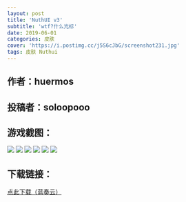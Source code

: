 ```yaml
---
layout: post
title: 'NuthUI v3'
subtitle: 'wtf?什么光标'
date: 2019-06-01
categories: 皮肤
cover: 'https://i.postimg.cc/j5S6cJbG/screenshot231.jpg'
tags: 皮肤 Nuthui
---
```


## 作者：huermos

## 投稿者：soloopooo

## 游戏截图：

<img src="https://i.postimg.cc/W1071v8f/screenshot228.jpg">

<img src="https://i.postimg.cc/tgyN1MmR/screenshot229.jpg">

<img src="https://i.postimg.cc/GpQJvxZF/screenshot230.jpg">

<img src="https://i.postimg.cc/j5S6cJbG/screenshot231.jpg">

<img src="https://i.postimg.cc/Bb8T99tp/screenshot232.jpg">

<img src="https://i.postimg.cc/6qDdBjvX/screenshot233.jpg">



## 下载链接：

[点此下载（蓝奏云）](https://www.lanzous.com/i3ssigd)